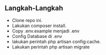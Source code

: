 ## Langkah-Langkah

- Clone repo ini.
- Lakukan composer install.
- Copy .env.example menjadi .env
- Config Database di .env
- lakukan perintah php artisan config:cache.
- Lakukan perintah php artisan migrate
